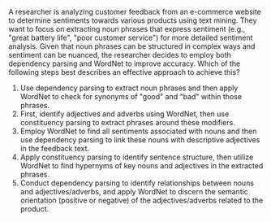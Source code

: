A researcher is analyzing customer feedback from an e-commerce website to determine sentiments towards various products using text mining. They want to focus on extracting noun phrases that express sentiment (e.g., "great battery life", "poor customer service") for more detailed sentiment analysis. Given that noun phrases can be structured in complex ways and sentiment can be nuanced, the researcher decides to employ both dependency parsing and WordNet to improve accuracy. Which of the following steps best describes an effective approach to achieve this?

1. Use dependency parsing to extract noun phrases and then apply WordNet to check for synonyms of "good" and "bad" within those phrases.
2. First, identify adjectives and adverbs using WordNet, then use constituency parsing to extract phrases around these modifiers.
3. Employ WordNet to find all sentiments associated with nouns and then use dependency parsing to link these nouns with descriptive adjectives in the feedback text.
4. Apply constituency parsing to identify sentence structure, then utilize WordNet to find hypernyms of key nouns and adjectives in the extracted phrases.
5. Conduct dependency parsing to identify relationships between nouns and adjectives/adverbs, and apply WordNet to discern the semantic orientation (positive or negative) of the adjectives/adverbs related to the product.